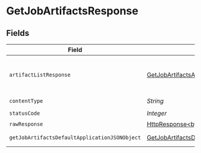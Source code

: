 # GetJobArtifactsResponse


## Fields

| Field                                                                                                                    | Type                                                                                                                     | Required                                                                                                                 | Description                                                                                                              |
| ------------------------------------------------------------------------------------------------------------------------ | ------------------------------------------------------------------------------------------------------------------------ | ------------------------------------------------------------------------------------------------------------------------ | ------------------------------------------------------------------------------------------------------------------------ |
| `artifactListResponse`                                                                                                   | [GetJobArtifactsArtifactListResponse](../../models/operations/GetJobArtifactsArtifactListResponse.md)                    | :heavy_minus_sign:                                                                                                       | A paginated list of the job's artifacts.                                                                                 |
| `contentType`                                                                                                            | *String*                                                                                                                 | :heavy_check_mark:                                                                                                       | N/A                                                                                                                      |
| `statusCode`                                                                                                             | *Integer*                                                                                                                | :heavy_check_mark:                                                                                                       | N/A                                                                                                                      |
| `rawResponse`                                                                                                            | [HttpResponse<byte[]>](https://docs.oracle.com/en/java/javase/11/docs/api/java.net.http/java/net/http/HttpResponse.html) | :heavy_minus_sign:                                                                                                       | N/A                                                                                                                      |
| `getJobArtifactsDefaultApplicationJSONObject`                                                                            | [GetJobArtifactsDefaultApplicationJSON](../../models/operations/GetJobArtifactsDefaultApplicationJSON.md)                | :heavy_minus_sign:                                                                                                       | Error response.                                                                                                          |